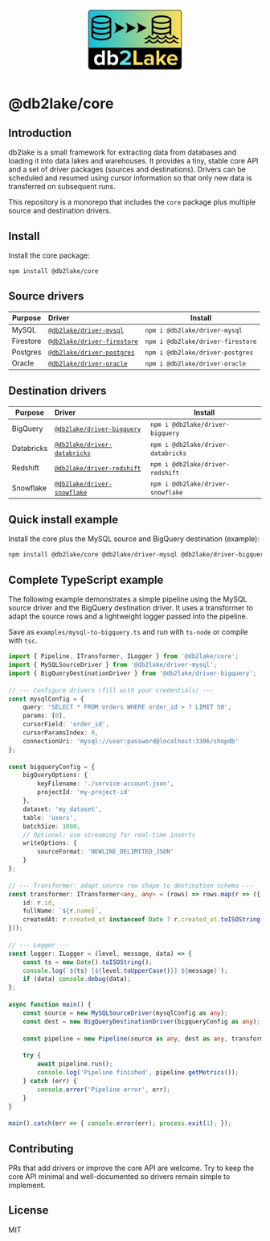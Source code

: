 

<p align="center">
  <img src="./assets/db2lake-logo240.png" width="200" alt="db2lake logo" />
</p>

# @db2lake/core

Introduction
------------

db2lake is a small framework for extracting data from databases and loading it into
data lakes and warehouses. It provides a tiny, stable core API and a set of
driver packages (sources and destinations). Drivers can be scheduled and resumed
using cursor information so that only new data is transferred on subsequent runs.

This repository is a monorepo that includes the `core` package plus multiple
source and destination drivers.

Install
-------

Install the core package:

```bash
npm install @db2lake/core
```

Source drivers
--------------

| Purpose | Driver | Install | 
|---|:---|---|
| MySQL | [`@db2lake/driver-mysql`](https://github.com/bahador-r/@db2lake/driver-mysql) | `npm i @db2lake/driver-mysql` | 
| Firestore | [`@db2lake/driver-firestore`](https://github.com/bahador-r/@db2lake/driver-firestore) | `npm i @db2lake/driver-firestore` |
| Postgres | [`@db2lake/driver-postgres`](https://github.com/bahador-r/@db2lake/driver-postgres) | `npm i @db2lake/driver-postgres` | 
| Oracle | [`@db2lake/driver-oracle`](https://github.com/bahador-r/@db2lake/driver-oracle) | `npm i @db2lake/driver-oracle` | 

Destination drivers
-------------------

| Purpose | Driver | Install | 
|---|:---|---|
| BigQuery | [`@db2lake/driver-bigquery`](https://github.com/bahador-r/@db2lake/driver-bigquery) | `npm i @db2lake/driver-bigquery` | 
| Databricks | [`@db2lake/driver-databricks`](https://github.com/bahador-r/@db2lake/driver-databricks) | `npm i @db2lake/driver-databricks` |
| Redshift | [`@db2lake/driver-redshift`](https://github.com/bahador-r/@db2lake/driver-redshift) | `npm i @db2lake/driver-redshift` | 
| Snowflake | [`@db2lake/driver-snowflake`](https://github.com/bahador-r/@db2lake/driver-snowflake) | `npm i @db2lake/driver-snowflake` | 

Quick install example
---------------------

Install the core plus the MySQL source and BigQuery destination (example):

```bash
npm install @db2lake/core @db2lake/driver-mysql @db2lake/driver-bigquery
```

Complete TypeScript example
---------------------------

The following example demonstrates a simple pipeline using the MySQL source
driver and the BigQuery destination driver. It uses a transformer to adapt the
source rows and a lightweight logger passed into the pipeline.

Save as `examples/mysql-to-bigquery.ts` and run with `ts-node` or compile with
`tsc`.

```typescript
import { Pipeline, ITransformer, ILogger } from '@db2lake/core';
import { MySQLSourceDriver } from '@db2lake/driver-mysql';
import { BigQueryDestinationDriver } from '@db2lake/driver-bigquery';

// --- Configure drivers (fill with your credentials) ---
const mysqlConfig = {
    query: 'SELECT * FROM orders WHERE order_id > ? LIMIT 50',
    params: [0],
    cursorField: 'order_id',
    cursorParamsIndex: 0,
    connectionUri: 'mysql://user:password@localhost:3306/shopdb'
};

const bigqueryConfig = {
    bigQueryOptions: {
        keyFilename: './service-account.json',
        projectId: 'my-project-id'
    },
    dataset: 'my_dataset',
    table: 'users',
    batchSize: 1000,
    // Optional: use streaming for real-time inserts
    writeOptions: {
        sourceFormat: 'NEWLINE_DELIMITED_JSON'
    }
};

// --- Transformer: adapt source row shape to destination schema ---
const transformer: ITransformer<any, any> = (rows) => rows.map(r => ({
    id: r.id,
    fullName: `${r.name}`,
    createdAt: r.created_at instanceof Date ? r.created_at.toISOString() : r.created_at
}));

// --- Logger ---
const logger: ILogger = (level, message, data) => {
    const ts = new Date().toISOString();
    console.log(`${ts} [${level.toUpperCase()}] ${message}`);
    if (data) console.debug(data);
};

async function main() {
    const source = new MySQLSourceDriver(mysqlConfig as any);
    const dest = new BigQueryDestinationDriver(bigqueryConfig as any);

    const pipeline = new Pipeline(source as any, dest as any, transformer, logger);

    try {
        await pipeline.run();
        console.log('Pipeline finished', pipeline.getMetrics());
    } catch (err) {
        console.error('Pipeline error', err);
    }
}

main().catch(err => { console.error(err); process.exit(1); });
```


Contributing
------------

PRs that add drivers or improve the core API are welcome. Try to keep the core
API minimal and well-documented so drivers remain simple to implement.

License
-------

MIT
